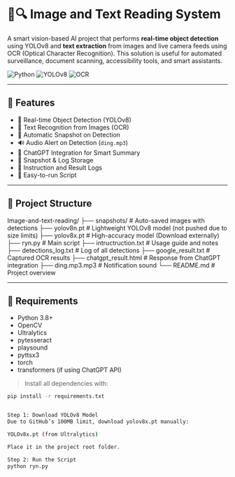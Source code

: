 # 🧠🔍 Image and Text Reading System

A smart vision-based AI project that performs **real-time object detection** using YOLOv8 and **text extraction** from images and live camera feeds using OCR (Optical Character Recognition). This solution is useful for automated surveillance, document scanning, accessibility tools, and smart assistants.

![Python](https://img.shields.io/badge/Built%20With-Python-blue?style=flat-square&logo=python)
![YOLOv8](https://img.shields.io/badge/Object%20Detection-YOLOv8-orange?style=flat-square)
![OCR](https://img.shields.io/badge/OCR-Pytesseract-yellow?style=flat-square)

---

## 📌 Features

- 🎯 Real-time Object Detection (YOLOv8)
- 🧾 Text Recognition from Images (OCR)
- 📸 Automatic Snapshot on Detection
- 🔊 Audio Alert on Detection (`ding.mp3`)
- 🧠 ChatGPT Integration for Smart Summary
- 📂 Snapshot & Log Storage
- 📜 Instruction and Result Logs
- 🚀 Easy-to-run Script

---

## 📁 Project Structure

Image-and-text-reading/
├── snapshots/ # Auto-saved images with detections
├── yolov8n.pt # Lightweight YOLOv8 model (not pushed due to size limits)
├── yolov8x.pt # High-accuracy model (Download externally)
├── ryn.py # Main script
├── intructruction.txt # Usage guide and notes
├── detections_log.txt # Log of all detections
├── google_result.txt # Captured OCR results
├── chatgpt_result.html # Response from ChatGPT integration
├── ding.mp3.mp3 # Notification sound
└── README.md # Project overview


---

## 🧠 Requirements

- Python 3.8+
- OpenCV
- Ultralytics
- pytesseract
- playsound
- pyttsx3
- torch
- transformers (if using ChatGPT API)

> Install all dependencies with:
```bash
pip install -r requirements.txt


Step 1: Download YOLOv8 Model
Due to GitHub’s 100MB limit, download yolov8x.pt manually:

YOLOv8x.pt (from Ultralytics)

Place it in the project root folder.

Step 2: Run the Script
python ryn.py
